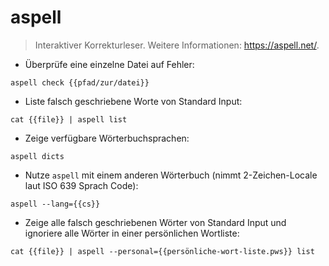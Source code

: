 # aspell

> Interaktiver Korrekturleser.
> Weitere Informationen: <https://aspell.net/>.

- Überprüfe eine einzelne Datei auf Fehler:

`aspell check {{pfad/zur/datei}}`

- Liste falsch geschriebene Worte von Standard Input:

`cat {{file}} | aspell list`

- Zeige verfügbare Wörterbuchsprachen:

`aspell dicts`

- Nutze `aspell` mit einem anderen Wörterbuch (nimmt 2-Zeichen-Locale laut ISO 639 Sprach Code):

`aspell --lang={{cs}}`

- Zeige alle falsch geschriebenen Wörter von Standard Input und ignoriere alle Wörter in einer persönlichen Wortliste:

`cat {{file}} | aspell --personal={{persönliche-wort-liste.pws}} list`

